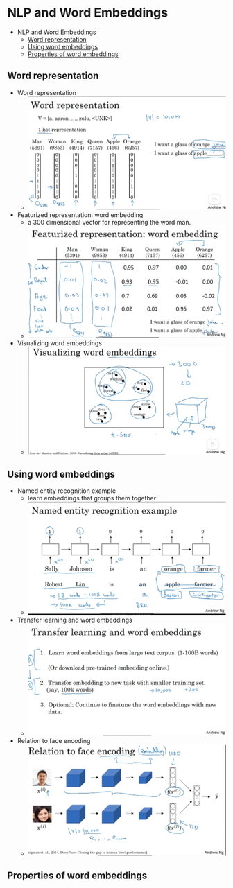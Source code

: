 # NLP and Word Embeddings

- [NLP and Word Embeddings](#nlp-and-word-embeddings)
  - [Word representation](#word-representation)
  - [Using word embeddings](#using-word-embeddings)
  - [Properties of word embeddings](#properties-of-word-embeddings)

## Word representation

- Word representation
  - ![Alt text](images/image-279.png)
- Featurized representation: word embedding
  - a 300 dimensional vector for representing the word man.
  - ![Alt text](images/image-280.png)
- Visualizing word embeddings
  - ![Alt text](images/image-281.png)

## Using word embeddings

- Named entity recognition example
  - learn embeddings that groups them together
  - ![Alt text](images/image-282.png)
- Transfer learning and word embeddings
  - ![Alt text](images/image-283.png)
- Relation to face encoding
  - ![Alt text](images/image-284.png)

## Properties of word embeddings